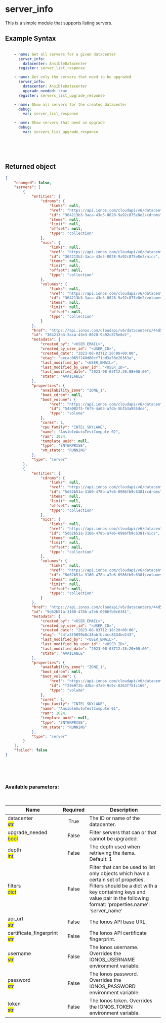 # server_info

This is a simple module that supports listing servers.

## Example Syntax


```yaml

    - name: Get all servers for a given datacenter
      server_info:
        datacenter: AnsibleDatacenter
      register: server_list_response

    - name: Get only the servers that need to be upgraded
      server_info:
        datacenter: AnsibleDatacenter
        upgrade_needed: true
      register: servers_list_upgrade_response

    - name: Show all servers for the created datacenter
      debug:
        var: server_list_response

    - name: Show servers that need an upgrade
      debug:
        var: servers_list_upgrade_response

```

&nbsp;

&nbsp;
## Returned object
```json
{
    "changed": false,
    "servers": [
        {
            "entities": {
                "cdroms": {
                    "links": null,
                    "href": "https://api.ionos.com/cloudapi/v6/datacenters/44d57e0c-40c9-475f-9c23-53c369a1593e/servers/364213b3-3aca-43e3-8028-9a92c875e8e2/cdroms",
                    "id": "364213b3-3aca-43e3-8028-9a92c875e8e2/cdroms",
                    "items": null,
                    "limit": null,
                    "offset": null,
                    "type": "collection"
                },
                "nics": {
                    "links": null,
                    "href": "https://api.ionos.com/cloudapi/v6/datacenters/44d57e0c-40c9-475f-9c23-53c369a1593e/servers/364213b3-3aca-43e3-8028-9a92c875e8e2/nics",
                    "id": "364213b3-3aca-43e3-8028-9a92c875e8e2/nics",
                    "items": null,
                    "limit": null,
                    "offset": null,
                    "type": "collection"
                },
                "volumes": {
                    "links": null,
                    "href": "https://api.ionos.com/cloudapi/v6/datacenters/44d57e0c-40c9-475f-9c23-53c369a1593e/servers/364213b3-3aca-43e3-8028-9a92c875e8e2/volumes",
                    "id": "364213b3-3aca-43e3-8028-9a92c875e8e2/volumes",
                    "items": null,
                    "limit": null,
                    "offset": null,
                    "type": "collection"
                }
            },
            "href": "https://api.ionos.com/cloudapi/v6/datacenters/44d57e0c-40c9-475f-9c23-53c369a1593e/servers/364213b3-3aca-43e3-8028-9a92c875e8e2",
            "id": "364213b3-3aca-43e3-8028-9a92c875e8e2",
            "metadata": {
                "created_by": "<USER_EMAIL>",
                "created_by_user_id": "<USER_ID>",
                "created_date": "2023-08-03T12:20:08+00:00",
                "etag": "aecac065f240d80cf71bd3a58e26363a",
                "last_modified_by": "<USER_EMAIL>",
                "last_modified_by_user_id": "<USER_ID>",
                "last_modified_date": "2023-08-03T12:20:08+00:00",
                "state": "AVAILABLE"
            },
            "properties": {
                "availability_zone": "ZONE_1",
                "boot_cdrom": null,
                "boot_volume": {
                    "href": "https://api.ionos.com/cloudapi/v6/datacenters/44d57e0c-40c9-475f-9c23-53c369a1593e/volumes/54a002f5-f6f9-4a03-afdb-5bfb3a956dce",
                    "id": "54a002f5-f6f9-4a03-afdb-5bfb3a956dce",
                    "type": "volume"
                },
                "cores": 1,
                "cpu_family": "INTEL_SKYLAKE",
                "name": "AnsibleAutoTestCompute 02",
                "ram": 1024,
                "template_uuid": null,
                "type": "ENTERPRISE",
                "vm_state": "RUNNING"
            },
            "type": "server"
        },
        {
            "entities": {
                "cdroms": {
                    "links": null,
                    "href": "https://api.ionos.com/cloudapi/v6/datacenters/44d57e0c-40c9-475f-9c23-53c369a1593e/servers/5d62b51a-3160-478b-a7e6-0986fb9c6381/cdroms",
                    "id": "5d62b51a-3160-478b-a7e6-0986fb9c6381/cdroms",
                    "items": null,
                    "limit": null,
                    "offset": null,
                    "type": "collection"
                },
                "nics": {
                    "links": null,
                    "href": "https://api.ionos.com/cloudapi/v6/datacenters/44d57e0c-40c9-475f-9c23-53c369a1593e/servers/5d62b51a-3160-478b-a7e6-0986fb9c6381/nics",
                    "id": "5d62b51a-3160-478b-a7e6-0986fb9c6381/nics",
                    "items": null,
                    "limit": null,
                    "offset": null,
                    "type": "collection"
                },
                "volumes": {
                    "links": null,
                    "href": "https://api.ionos.com/cloudapi/v6/datacenters/44d57e0c-40c9-475f-9c23-53c369a1593e/servers/5d62b51a-3160-478b-a7e6-0986fb9c6381/volumes",
                    "id": "5d62b51a-3160-478b-a7e6-0986fb9c6381/volumes",
                    "items": null,
                    "limit": null,
                    "offset": null,
                    "type": "collection"
                }
            },
            "href": "https://api.ionos.com/cloudapi/v6/datacenters/44d57e0c-40c9-475f-9c23-53c369a1593e/servers/5d62b51a-3160-478b-a7e6-0986fb9c6381",
            "id": "5d62b51a-3160-478b-a7e6-0986fb9c6381",
            "metadata": {
                "created_by": "<USER_EMAIL>",
                "created_by_user_id": "<USER_ID>",
                "created_date": "2023-08-03T12:18:20+00:00",
                "etag": "44fa3f5099b8c38abfbc4cc8534be243",
                "last_modified_by": "<USER_EMAIL>",
                "last_modified_by_user_id": "<USER_ID>",
                "last_modified_date": "2023-08-03T12:18:20+00:00",
                "state": "AVAILABLE"
            },
            "properties": {
                "availability_zone": "ZONE_1",
                "boot_cdrom": null,
                "boot_volume": {
                    "href": "https://api.ionos.com/cloudapi/v6/datacenters/44d57e0c-40c9-475f-9c23-53c369a1593e/volumes/f29e9f2b-d2ba-47a0-9c0c-8263ff51c160",
                    "id": "f29e9f2b-d2ba-47a0-9c0c-8263ff51c160",
                    "type": "volume"
                },
                "cores": 1,
                "cpu_family": "INTEL_SKYLAKE",
                "name": "AnsibleAutoTestCompute 01",
                "ram": 1024,
                "template_uuid": null,
                "type": "ENTERPRISE",
                "vm_state": "RUNNING"
            },
            "type": "server"
        }
    ],
    "failed": false
}

```

&nbsp;

&nbsp;
### Available parameters:
&nbsp;

<table data-full-width="true">
  <thead>
    <tr>
      <th width="22.8vw">Name</th>
      <th width="10.8vw" align="center">Required</th>
      <th>Description</th>
    </tr>
  </thead>
  <tbody>
  <tr>
  <td>datacenter<br/><mark style="color:blue;">str</mark></td>
  <td align="center">True</td>
  <td>The ID or name of the datacenter.</td>
  </tr>
  <tr>
  <td>upgrade_needed<br/><mark style="color:blue;">bool</mark></td>
  <td align="center">False</td>
  <td>Filter servers that can or that cannot be upgraded.</td>
  </tr>
  <tr>
  <td>depth<br/><mark style="color:blue;">int</mark></td>
  <td align="center">False</td>
  <td>The depth used when retrieving the items.<br />Default: 1</td>
  </tr>
  <tr>
  <td>filters<br/><mark style="color:blue;">dict</mark></td>
  <td align="center">False</td>
  <td>Filter that can be used to list only objects which have a certain set of propeties. Filters should be a dict with a key containing keys and value pair in the following format: 'properties.name': 'server_name'</td>
  </tr>
  <tr>
  <td>api_url<br/><mark style="color:blue;">str</mark></td>
  <td align="center">False</td>
  <td>The Ionos API base URL.</td>
  </tr>
  <tr>
  <td>certificate_fingerprint<br/><mark style="color:blue;">str</mark></td>
  <td align="center">False</td>
  <td>The Ionos API certificate fingerprint.</td>
  </tr>
  <tr>
  <td>username<br/><mark style="color:blue;">str</mark></td>
  <td align="center">False</td>
  <td>The Ionos username. Overrides the IONOS_USERNAME environment variable.</td>
  </tr>
  <tr>
  <td>password<br/><mark style="color:blue;">str</mark></td>
  <td align="center">False</td>
  <td>The Ionos password. Overrides the IONOS_PASSWORD environment variable.</td>
  </tr>
  <tr>
  <td>token<br/><mark style="color:blue;">str</mark></td>
  <td align="center">False</td>
  <td>The Ionos token. Overrides the IONOS_TOKEN environment variable.</td>
  </tr>
  </tbody>
</table>

